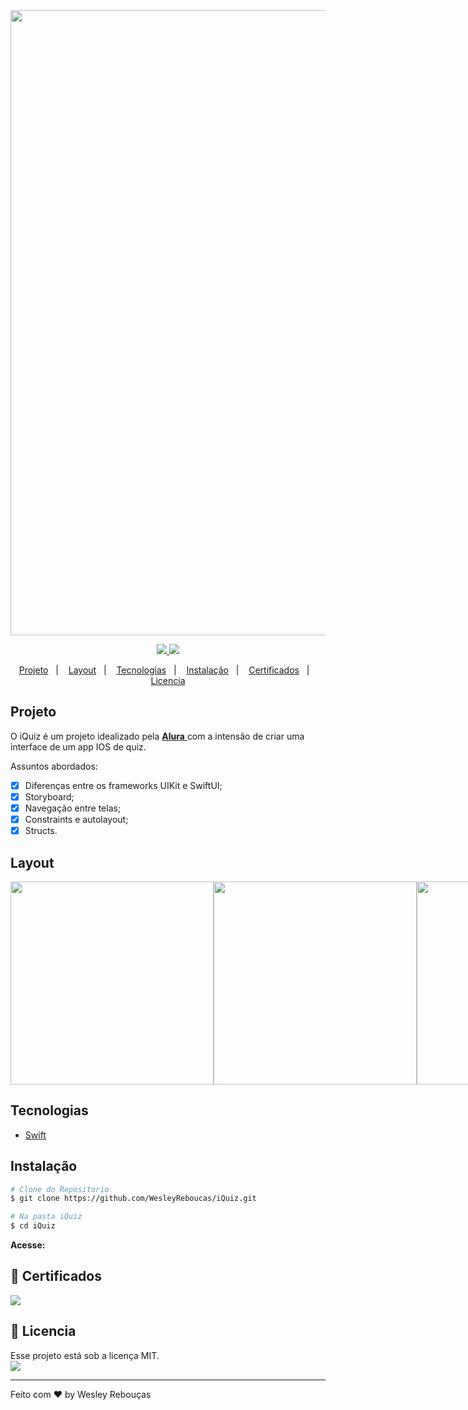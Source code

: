 
<div >
  <img src="imagens/github/Logo.png" width="1000px">
</div>

<p align="center">
	<a href="https://www.linkedin.com/in/wesley-andrade/">	
		<img src="https://img.shields.io/static/v1?label=&message=WesleyAndrade&color=199ffc&style=flat&logo=linkedin"/>
	</a>
	<a href="https://choosealicense.com/licenses/mit/">	
		<img src="https://img.shields.io/static/v1?label=License&message=MIT&color=199ffc&style=flat"/>
	</a>
</p>

<p align="center">
  <a href="#projeto">Projeto</a>&nbsp;&nbsp;&nbsp;|&nbsp;&nbsp;&nbsp;
  <a href="#layout">Layout</a>&nbsp;&nbsp;&nbsp;|&nbsp;&nbsp;&nbsp;
  <a href="#tecnologias">Tecnologias</a>&nbsp;&nbsp;&nbsp;|&nbsp;&nbsp;&nbsp;
  <a href="#instalação">Instalação</a>&nbsp;&nbsp;&nbsp;|&nbsp;&nbsp;&nbsp;
  <a href="#scroll-certificados">Certificados</a>&nbsp;&nbsp;&nbsp;|&nbsp;&nbsp;&nbsp;
  <a href="#page_with_curl-licencia">Licencia</a>
</p>

## Projeto

O iQuiz é um projeto idealizado pela 
<a href="https://alura.com.br/"> **Alura** </a> 
com a intensão de criar uma interface de um app IOS de quiz.

Assuntos abordados:

- [x] Diferenças entre os frameworks UIKit e SwiftUI;
- [x] Storyboard;
- [x] Navegação entre telas;
- [x] Constraints e autolayout;
- [x] Structs.

## Layout
<div style="display: flex; flex-direction: 'row'; align-items: 'center';">
	<img src="imagens/Screenshot 1.png" width="325px">	
	<img src="imagens/Screenshot 2.png" width="325px">
	<img src="imagens/Screenshot 3.png" width="325px">
	<img src="imagens/Screenshot 4.png" width="325px">
  <img src="imagens/Screenshot 5.png" width="325px">
  <img src="imagens/Screenshot 6.png" width="325px">
</div>

## Tecnologias

- [Swift](https://www.swift.org/)

## Instalação

```bash
# Clone do Repositorio
$ git clone https://github.com/WesleyReboucas/iQuiz.git
```

```bash
# Na pasta iQuiz
$ cd iQuiz

```
**Acesse:** 


## :scroll: Certificados 

<a href="https://cursos.alura.com.br/certificate/wesleyreboucas/ios-construindo-primeiro-aplicativo">
	<img src="https://img.shields.io/static/v1?label=Alura&message=2023&color=199ffc&style=flat"/>
</a>



## :page_with_curl: Licencia 
<div>
  Esse projeto está sob a licença MIT.   
</div>
<a href="https://choosealicense.com/licenses/mit/">
	<img src="https://img.shields.io/static/v1?label=License&message=2021&color=A31F34&style=flat"/>
</a>




---

Feito com ♥ by Wesley Rebouças



